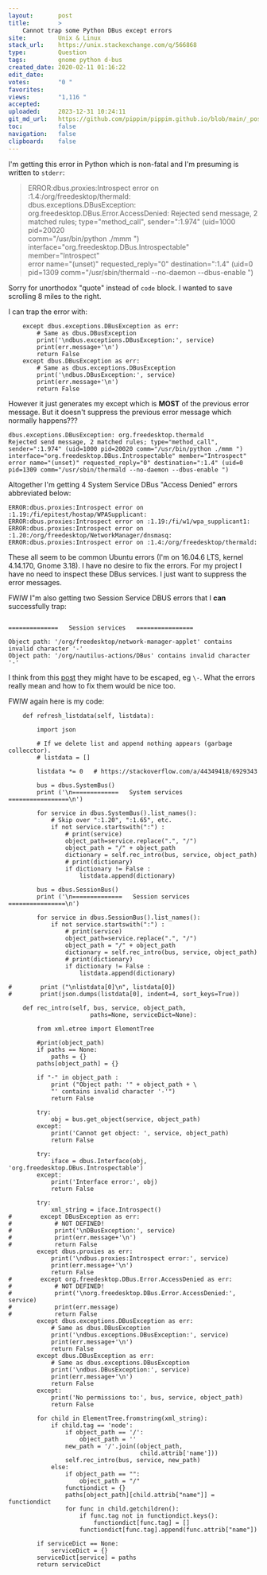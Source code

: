 ```yaml
---
layout:       post
title:        >
    Cannot trap some Python DBus except errors
site:         Unix & Linux
stack_url:    https://unix.stackexchange.com/q/566868
type:         Question
tags:         gnome python d-bus
created_date: 2020-02-11 01:16:22
edit_date:    
votes:        "0 "
favorites:    
views:        "1,116 "
accepted:     
uploaded:     2023-12-31 10:24:11
git_md_url:   https://github.com/pippim/pippim.github.io/blob/main/_posts/2020/2020-02-11-Cannot-trap-some-Python-DBus-except-errors.md
toc:          false
navigation:   false
clipboard:    false
---
```


I'm getting this error in Python which is non-fatal and I'm presuming is written to `stderr`:

> ERROR:dbus.proxies:Introspect error on :1.4:/org/freedesktop/thermald:  
> dbus.exceptions.DBusException:  
> org.freedesktop.DBus.Error.AccessDenied: Rejected send message, 2  
> matched rules; type="method_call", sender=":1.974" (uid=1000 pid=20020  
> comm="/usr/bin/python ./mmm ")  
> interface="org.freedesktop.DBus.Introspectable" member="Introspect"  
> error name="(unset)" requested_reply="0" destination=":1.4" (uid=0  
> pid=1309 comm="/usr/sbin/thermald --no-daemon --dbus-enable ")  

Sorry for unorthodox "quote" instead of `code` block. I wanted to save scrolling 8 miles to the right.

I can trap the error with:

``` 
    except dbus.exceptions.DBusException as err:
        # Same as dbus.DBusException
        print('\ndbus.exceptions.DBusException:', service)
        print(err.message+'\n')
        return False
    except dbus.DBusException as err:
        # Same as dbus.exceptions.DBusException
        print('\ndbus.DBusException:', service)
        print(err.message+'\n')
        return False
```

However it just generates my except which is **MOST** of the previous error message. But it doesn't suppress the previous error message which normally happens???

``` 
dbus.exceptions.DBusException: org.freedesktop.thermald
Rejected send message, 2 matched rules; type="method_call", sender=":1.974" (uid=1000 pid=20020 comm="/usr/bin/python ./mmm ") interface="org.freedesktop.DBus.Introspectable" member="Introspect" error name="(unset)" requested_reply="0" destination=":1.4" (uid=0 pid=1309 comm="/usr/sbin/thermald --no-daemon --dbus-enable ")
```

Altogether I'm getting 4 System Service DBus "Access Denied" errors abbreviated below:

``` 
ERROR:dbus.proxies:Introspect error on :1.19:/fi/epitest/hostap/WPASupplicant:
ERROR:dbus.proxies:Introspect error on :1.19:/fi/w1/wpa_supplicant1:
ERROR:dbus.proxies:Introspect error on :1.20:/org/freedesktop/NetworkManager/dnsmasq:
ERROR:dbus.proxies:Introspect error on :1.4:/org/freedesktop/thermald:
```

These all seem to be common Ubuntu errors (I'm on 16.04.6 LTS, kernel 4.14.170, Gnome 3.18). I have no desire to fix the errors. For my project I have no need to inspect these DBus services. I just want to suppress the error messages.

FWIW I"m also getting two Session Service DBUS errors that I **can** successfully trap:

``` 

==============   Session services   ================

Object path: '/org/freedesktop/network-manager-applet' contains invalid character '-'
Object path: '/org/nautilus-actions/DBus' contains invalid character '-'
```

I think from this [post][1] they might have to be escaped, eg `\-`. What the errors really mean and how to fix them would be nice too.

FWIW again here is my code:

``` 
    def refresh_listdata(self, listdata):

        import json

        # If we delete list and append nothing appears (garbage collecctor).
        # listdata = []

        listdata *= 0   # https://stackoverflow.com/a/44349418/6929343

        bus = dbus.SystemBus()
        print ('\n=============   System services   =================\n')

        for service in dbus.SystemBus().list_names():
            # Skip over ":1.20", ":1.65", etc.
            if not service.startswith(":") :
                # print(service)
                object_path=service.replace(".", "/")
                object_path = "/" + object_path
                dictionary = self.rec_intro(bus, service, object_path)
                # print(dictionary)
                if dictionary != False :
                    listdata.append(dictionary)

        bus = dbus.SessionBus()
        print ('\n==============   Session services   ================\n')

        for service in dbus.SessionBus().list_names():
            if not service.startswith(":") :
                # print(service)
                object_path=service.replace(".", "/")
                object_path = "/" + object_path
                dictionary = self.rec_intro(bus, service, object_path)
                # print(dictionary)
                if dictionary != False :
                    listdata.append(dictionary)

#        print ("\nlistdata[0]\n", listdata[0])
#        print(json.dumps(listdata[0], indent=4, sort_keys=True))

    def rec_intro(self, bus, service, object_path, 
                       paths=None, serviceDict=None):

        from xml.etree import ElementTree

        #print(object_path)
        if paths == None:
            paths = {}
        paths[object_path] = {}

        if "-" in object_path :
            print ("Object path: '" + object_path + \
            "' contains invalid character '-'")
            return False

        try:
            obj = bus.get_object(service, object_path)
        except:
            print('Cannot get object: ', service, object_path)
            return False

        try:
            iface = dbus.Interface(obj, 'org.freedesktop.DBus.Introspectable')
        except:
            print('Interface error:', obj)
            return False

        try:
            xml_string = iface.Introspect()
#        except DBusException as err:
#            # NOT DEFINED!
#            print('\nDBusException:', service)
#            print(err.message+'\n')
#            return False
        except dbus.proxies as err:
            print('\ndbus.proxies:Introspect error:', service)
            print(err.message+'\n')
            return False
#        except org.freedesktop.DBus.Error.AccessDenied as err:
#            # NOT DEFINED!
#            print('\norg.freedesktop.DBus.Error.AccessDenied:', service)
#            print(err.message)
#            return False
        except dbus.exceptions.DBusException as err:
            # Same as dbus.DBusException
            print('\ndbus.exceptions.DBusException:', service)
            print(err.message+'\n')
            return False
        except dbus.DBusException as err:
            # Same as dbus.exceptions.DBusException
            print('\ndbus.DBusException:', service)
            print(err.message+'\n')
            return False
        except:
            print('No permissions to:', bus, service, object_path)
            return False

        for child in ElementTree.fromstring(xml_string):
            if child.tag == 'node':
                if object_path == '/':
                    object_path = ''
                new_path = '/'.join((object_path,
                                     child.attrib['name']))
                self.rec_intro(bus, service, new_path)
            else:
                if object_path == "":
                    object_path = "/"
                functiondict = {}
                paths[object_path][child.attrib["name"]] = functiondict
                for func in child.getchildren():
                    if func.tag not in functiondict.keys():
                        functiondict[func.tag] = []
                    functiondict[func.tag].append(func.attrib["name"])

        if serviceDict == None:
            serviceDict = {}
        serviceDict[service] = paths
        return serviceDict

``` 


  [1]: https://dbus.freedesktop.org/doc/dbus-specification.html
